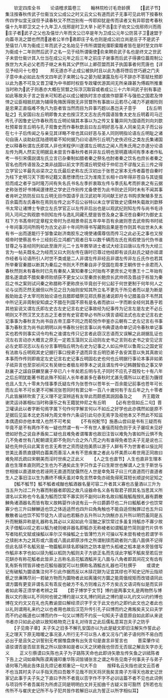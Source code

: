 <!-- { "loadSidebar": true } -->
　　钦定四库全书
　　论语稽求篇卷三
　　翰林院检讨毛竒龄撰
　　【武子节】集注按春秋传武子仕衞当文公成公之时又云文公有道而武子无事可见此明下按春秋传四字似宜无误但予读春秋又不然岂别有一传耶抑犹是传而读者又有异耶尝考春秋僖十九年即卫文之十九年卫人伐邢是时卫大旱卜祀不吉庄子劝文公伐郉师兴而雨庄子者武子之父也及僖廿六年而文公已卒是年为卫成公元年公防莒子卫速盟于向葢寻洮之盟也然而速者公羊作遫即庄子名也则是成公初立尚是庄子不是武子至僖廿八年为衞成三年而武子之名始见于传所谓盟宛濮职槖饘者皆在是时至文四年为衞成十二年则然后武子之名一见于经所谓衞使俞来聘俞武子名也是终文之世武子未尝仕衞计其入仕当在成公元年之后三年之前庄子谢事而后武子得袭位葢周制公族世为大夫必父老而子继之未有其父俨然以上卿莅盟而其子执国事者何荒唐也【详见予经问十七卷】
　　邦无道亦不止成公被执时且以此为愚将啓后世巧避之门夫子意中未必如此左传文四年武子来聘公与之晏为赋湛露及彤弓不辞亦不答赋杜预即以此为愚不可及又晋卫瓘为中书郎时权臣专政瓘优游其间无所亲疎甚为傅嘏所推重当时称为武子则愚亦大概在贸瞀之际浮沉取容或者成公三十六年间武子别有事迹如此等故夫子言之皆未可知若必以成公被执时言亦或故作颛蒙不与强伯之国君及悻悻之讼臣相抵抗故为辅得免赂医得脱无非贸瞀所有事故以云若尽心竭力不避艰险则是忠果正直临难不免凡为臣者皆当然而目为异事巧题以愚岂夫子意乎
　　【左丘明耻之】孔安国曰左丘明即鲁太史也按汉艺文志左氏传国语皆鲁太史左丘明着司马迁传孔子因鲁史记作春秋而左丘明论辑其本事以为之传又复籑异同为国语而刘向刘歆杜预辈皆言丘明与孔子观鲁史而作春秋歆且曰左丘明好恶与圣人同亲见夫子而公谷在七十子后传闻之与亲见其详略不侔也其曰好恶与圣人同则明指论语左丘明耻之诸句自唐人谈助赵匡陆德明辈不知何据乃曰论语所引丘明乃史佚迟任之类左氏集诸国史以释春秋谓左氏即其人非也宋程伊川遂谓左丘明古之闻人而朱氏用之亦遂分论语左传为两人然实无明据且未尝言作春秋传者并非左丘明也至明嘉靖间有季本者作私考一书引宋儒説谓左氏立言已杂秦制如腊者秦之祭名也酎者秦之饮名也庶长者秦之官名也而传语皆及之类非战国以前文字而谓丘明受经于仲尼岂不谬哉又云三传之得立学官公羊最先谷梁次之左氏最后史称左氏汉初出于张苍之家本无传者葢苍自秦时为柱下史明习天下图书记籍又善厯律而仕汉为淮南王长相十四年得非苍自与其徒掇拾而成之者乎当时隆万间有失名氏书名左季折衷取左传与季氏私考而折衷之有云据史称张苍好书博闻邃律厯之学史迁作别传尤备使苍为此书则史迁同时未有不闻其事者肯听之防防反曰左丘明无目作国语乎且汉武初年河间献王好古书购求聚殖多至五百余篇而左氏春秋在焉则左传之出不后公谷特以未立学官致史记儒林失载故刘歆移书太常让诸博士专欲立左氏学官正以左传非后出也是以观武纪则知左传与尚书毛诗同入河间之购观歆书则知左传与逸礼同藏孔壁是皆苍及身之事况苍自秦时为御史主柱下方书髙帝时定章程文帝时为丞相景帝前五年卒年百有余嵗则苍去武帝购书时祗十年间事河间所购号为古文必非十年间所得书写藏购且果是苍作则其书出世未久未有书一出而遂能行于邹鲁梁赵济南胶东之境使诸儒尊信而传习之此必无之事也又按桓帝时使蔡邕书十三经刻石立鸿都门观者日车以数千辆而左氏在焉假使当代伪书谁甘尊之与圣经同列如此至唐开元二十五年敇举进士者试大经注曰唐以左传为大经三言为一帖夫既名之为经而又曰大则左传在唐时已尊过他经即有谈氏赵氏之疑亦祗谓作经者与论语所引人时世不类或是二人非谓左传非经且非谓左传非左丘氏作也若其所举秦官秦腊以断其为秦后之书则大不然秦自非子受国在周孝王朝传世十余君而入春秋然则未有春秋时已先有秦矣人第知秦孝公时始有不更庶长之号惠王十二年始有腊名遂谓虞不腊矣秦师败绩获不更女父以至秦庶长鲍庶长武帅师及晋战于栎皆为秦后之书之案则试问秦之称腊称不更称庶长毕竟创于何公起于何世更制于何年何人之论与议而茫然无据但以所见之日为始则安知其所立名不更先于所见者而以是为断是殷助始孟子太宰司败始论语也且腊即蜡祭见郑氏蔡邕诸说即月令记腊虽自不韦然其中所记无非周制安知虞之不腊在列国不原有是名者而欲以一字而断全经何其愚乎若其他妄说又谓左氏即左史古左史记言右史记事故经为纪事传为记言左是左史不必丘明则又不然汉艺文志古之王者世有史官君举必书所以慎言语昭法式也左史记言右史记事事为春秋言为尚书自古帝王靡不同之而荀悦作申鉴亦云朝有二史左记言右书事事为春秋言为尚书此明明以尚书春秋分别言事以尚书典谟诰命单记词令春秋单记事实也若传则事实词令均有之谁谓左传只记言者此窃汉志语而又误解之此胡据乱证也况左右言动亦大概言之原无一定若玉藻则又云动则左史书之言则右史书之安见记言必左史耶况志以左右分言事明指丘明为右史为记事之人如云仲尼以鲁周公之国史官有法故与丘明观其史记据行事口授弟子退而异言丘明恐弟子各安其意以失其真故论本事而作传则即凿定左史记言右史记事丘明固右史也何也丘明据行事论本事非如弟子祗异言也至崇祯间又有吴继仕者极左袒季本之说且谓左传中记韩魏智伯之事又举赵襄子之諡自获麟至襄子卒已八十年矣若丘明与孔子同时不应孔子既殁七十有八年之后丘明犹能著书若此殊不知前人长年者甚多在春秋时尤甚先儒所以以老彭为籛铿也且人生九十零未为怪事季氏疑左传为张苍作以苍年长一百余能记前事也苍年可长而左丘年不可长更不可解况张苍同时有窦公年一百八十嵗何有于左丘年之九十零者凡此皆展转吹索了无义理不足深辨适有友举此而颇惑其説因备及之
　　齐王籍效谢灵运诗甚相似当时称康乐之有王籍犹仲尼之有丘明
　　【必有忠信如丘二句】晋卫瓘读此以者字断句焉字属下句作何字解言何以不如丘之好学也此亦偶然如是原不足据后见监本北史苏绰为周文帝作六条诏引此句亦无焉字及视他本又不然此不知监本偶遗抑亦他本增入也然不可考矣
　　【不有祝鮀节】施愚山尝曰是书有三疑而有毕竟不是不有两作不有一疑也然谓一有一不有世人重佞而轻色则于夫子屡叹未见好徳如好色之说自矛盾矣二疑也且难免者谓罹害也故旧注皆以难免为害如所云惧不免几不免者世有几鮀朝谓无即不免则六合之外八荒之内有谁得免者恐夫子无是说也三疑也先仲氏曰此寓言也言无希世之资而徒抱美质以游于人鲜有不为世害者以佞比阿世美比善质直捷明白葢美而善淫人未有不思疾害之者此与怀美质以希世用正同故曰难免郉氏疏曰宋朝美而淫时世疾之正此义
　　【人之生也直节】人生也直非生理本直也生理本直则罔之生也为不通矣此生字只作孟子曰生斯世也解谓人之生于斯世与世相接以直道故也若诬罔无直道而犹偃然在人世是幸免耳子曰三代直道而行直道者生人之事旧注以生为夀终不横夭虽对幸免言然幸免亦祗免得死耳短长顺逆何足知之
　　【觚不觚节】觚不觚者戒酗也觚酒器名量可容二升者其义寡也古量酒以三升为当五升为过二升为寡而制器者即因之故凡设器命名义各有取君子顾其名当思其义所谓名以实称也今名虽为觚而饮常不寡实则不副何以称名故曰觚哉觚哉按礼器有爵散觯角诸酒器名而皆有取义故韩婴作诗说有云一升曰爵爵尽也二升曰觚觚者少也饮常寡少也三升曰觯觯适也饮之体适适然也四升曰角角触也不能自适但触罪过也五升曰散散者讪也饮不知节徒为人谤讪也若觞亦五升所以为饷觥亦五升所以明罚虽同是五升而觥觞异称是礼器称名其必以义起如此今淫酗之家饮常过多虽复持觚亦不寡少故夫子借觚以叹之若以觚为棱则棱非器名即觚亦无称棱者如谓觚是竹简则是竹片供书写者陆机文赋或操觚以率尔汉书操觚之士皆薄竹方片可操以写未尝有棱也若谓学书之牍削木为之其形或六面或八面此即原涉传之所谓削牍而疏者则六面八面俱不记得但此名牍不名觚另是一物葢觚非牍名即操防之防本是竹头柧棱之柧本是木旁皆借写作觚非本字也如以牍为觚以柧防为觚则夫子方欲正名而先误此字觚不觚矣至若后世花缾亦有称花觚者此皆非上古称名且花觚酒觚并无八面与八角者即其间花文有齿有乳有釿有锷皆非棱也花觚俗器犹可以杜撰称名酒觚古礼器也可杜撰乎
　　或谓史记有破觚为圜语集注何不引此作据而反以木牍花缾为证宜其缪也不知史记所云指顽骪之世亷隅尽刓一若破方物而为圜物者此如离骚何方圜之能周偭规矩而改错语同此谓方圜有更变非谓名实有乖反也破方不名方则难云方不方矣古文语词有似是而实非者如此等正须学者考辨之耳
　　【君子博学于文节】博约是两事文礼是两物然与博我以文约我以礼不同何也彼之博约是以文礼博约囘此之博约是以礼约文以约约博也博在文约文又在礼也先教谕尝曰解经须识字于文于此文也约之即约此文也之者此也以礼则谓用礼来约之以也者用也故后汉范升传引孔子曰博而约之弗叛矣夫又曰夫学而不约必叛道也以博而约作一句又以博而不约反一句知夫子语意原自如此即从来说书者亦只如此必欲以致知格物克己复礼对待言之此后儒私意耳岂夫子之防乎
　　【子见南子章】夫子矢之旧多不解孔安国亦以为此是疑文即旧注解矢作誓此必无之理天下原无暗暧之事况圣人所行无不可以告人者又况与门弟子语何所不易白而必出于是且矢之训誓别无考据惟盘庚有出矢言句是直言非誓言也
　　晋栾肇作论语驳谓否是否屈言我之所以屈体如是者以天之厌絶我也但否无否屈之解且矢字亦无义
　　正义引蔡谟曰矢陈也夫子为子路陈天命也此即诗矢歌左传矢鱼之训祗陈者下告上之词如皋陶陈谟离骚叩重华陈词皆铺张言之谓之布告见南子何事夫子与弟子语何等乃用此告体且先烦记者郑重记一句大不合
　　按释名云矢指也说文云否者不也当其时夫子以手指天而曰吾敢不见哉不则天将厌我矣言南子方得天也故史记世家记此事于夫子矢之下直曰予所不者竟以否字作不字不必训诂葢不者不见也此词例与项羽传不者吾属将为所虏正同是明明白文并无抝曲千古疑义皆可豁然【所若也左传所不与崔庆史记所不与子犯共皆作若解旧以此为誓正以所字相似耳】
